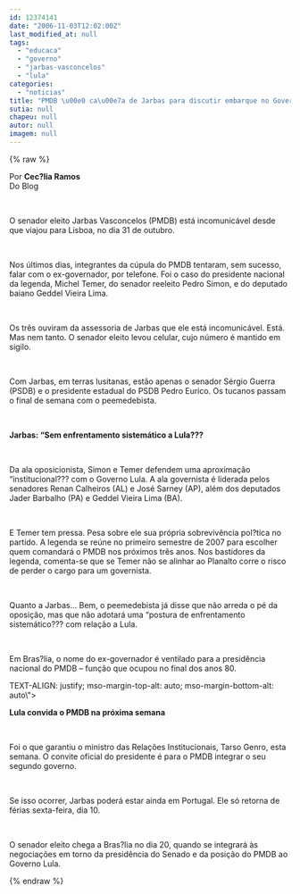 ```yaml
---
id: 12374141
date: "2006-11-03T12:02:00Z"
last_modified_at: null
tags:
  - "educaca"
  - "governo"
  - "jarbas-vasconcelos"
  - "lula"
categories:
  - "noticias"
title: "PMDB \u00e0 ca\u00e7a de Jarbas para discutir embarque no Governo Lula"
sutia: null
chapeu: null
autor: null
imagem: null
---
```

{% raw %}
<p><P class=MsoNormal style=\"MARGIN: 0cm 0cm 0pt; TEXT-ALIGN: justify; mso-margin-top-alt: auto; mso-margin-bottom-alt: auto\"><SPAN style=\"COLOR: black; FONT-FAMILY: Verdana\">Por <STRONG>Cec?lia Ramos<BR></STRONG>Do Blog<BR></SPAN></P></p>
<p><P class=MsoNormal style=\"MARGIN: 0cm 0cm 0pt; TEXT-ALIGN: justify; mso-margin-top-alt: auto; mso-margin-bottom-alt: auto\"><SPAN style=\"COLOR: black; FONT-FAMILY: Verdana\"></SPAN>&nbsp;</P></p>
<p><P class=MsoNormal style=\"MARGIN: 0cm 0cm 0pt; TEXT-ALIGN: justify; mso-margin-top-alt: auto; mso-margin-bottom-alt: auto\"><SPAN style=\"COLOR: black; FONT-FAMILY: Verdana\">O senador eleito Jarbas Vasconcelos (PMDB) está incomunicável desde que viajou para Lisboa, no dia 31 de outubro. </SPAN></P></p>
<p><P class=MsoNormal style=\"MARGIN: 0cm 0cm 0pt; TEXT-ALIGN: justify; mso-margin-top-alt: auto; mso-margin-bottom-alt: auto\"><SPAN style=\"COLOR: black; FONT-FAMILY: Verdana\"><?xml:namespace prefix = o ns = \"urn:schemas-microsoft-com:office:office\" /><o:p></o:p></SPAN>&nbsp;</P></p>
<p><P class=MsoNormal style=\"MARGIN: 0cm 0cm 0pt; TEXT-ALIGN: justify; mso-margin-top-alt: auto; mso-margin-bottom-alt: auto\"><SPAN style=\"COLOR: black; FONT-FAMILY: Verdana\">Nos últimos dias, integrantes da cúpula do PMDB tentaram, sem sucesso, falar com o ex-governador, por telefone. Foi o caso do presidente nacional da legenda, Michel Temer, do senador reeleito Pedro Simon, e do deputado baiano Geddel Vieira Lima. </SPAN></P></p>
<p><P class=MsoNormal style=\"MARGIN: 0cm 0cm 0pt; TEXT-ALIGN: justify; mso-margin-top-alt: auto; mso-margin-bottom-alt: auto\"><SPAN style=\"COLOR: black; FONT-FAMILY: Verdana\"><o:p></o:p></SPAN>&nbsp;</P></p>
<p><P class=MsoNormal style=\"MARGIN: 0cm 0cm 0pt; TEXT-ALIGN: justify; mso-margin-top-alt: auto; mso-margin-bottom-alt: auto\"><SPAN style=\"COLOR: black; FONT-FAMILY: Verdana\">Os três ouviram da assessoria de Jarbas que ele está incomunicável. Está. Mas nem tanto. O senador eleito levou celular, cujo número é mantido em sigilo. <o:p></o:p></SPAN></P></p>
<p><P class=MsoNormal style=\"MARGIN: 0cm 0cm 0pt; TEXT-ALIGN: justify; mso-margin-top-alt: auto; mso-margin-bottom-alt: auto\"><SPAN style=\"COLOR: black; FONT-FAMILY: Verdana\"></SPAN>&nbsp;</P></p>
<p><P class=MsoNormal style=\"MARGIN: 0cm 0cm 0pt; TEXT-ALIGN: justify; mso-margin-top-alt: auto; mso-margin-bottom-alt: auto\"><SPAN style=\"COLOR: black; FONT-FAMILY: Verdana\">Com Jarbas, em terras lusitanas, estão apenas o senador Sérgio Guerra (PSDB) e o presidente estadual do PSDB Pedro Eurico. Os tucanos passam o final de semana com o peemedebista.<o:p></o:p></SPAN></P></p>
<p><P class=MsoNormal style=\"MARGIN: 0cm 0cm 0pt; TEXT-ALIGN: justify; mso-margin-top-alt: auto; mso-margin-bottom-alt: auto\"><B style=\"mso-bidi-font-weight: normal\"><SPAN style=\"COLOR: black; FONT-FAMILY: Verdana\"></SPAN></B>&nbsp;</P></p>
<p><P class=MsoNormal style=\"MARGIN: 0cm 0cm 0pt; TEXT-ALIGN: justify; mso-margin-top-alt: auto; mso-margin-bottom-alt: auto\"><B style=\"mso-bidi-font-weight: normal\"><SPAN style=\"COLOR: black; FONT-FAMILY: Verdana\">Jarbas: “Sem enfrentamento sistemático a Lula???<o:p></o:p></SPAN></B></P></p>
<p><P class=MsoNormal style=\"MARGIN: 0cm 0cm 0pt; TEXT-ALIGN: justify; mso-margin-top-alt: auto; mso-margin-bottom-alt: auto\"><SPAN style=\"COLOR: black; FONT-FAMILY: Verdana\"></SPAN>&nbsp;</P></p>
<p><P class=MsoNormal style=\"MARGIN: 0cm 0cm 0pt; TEXT-ALIGN: justify; mso-margin-top-alt: auto; mso-margin-bottom-alt: auto\"><SPAN style=\"COLOR: black; FONT-FAMILY: Verdana\">Da ala oposicionista, Simon e Temer defendem uma aproximação “institucional??? com o Governo Lula. A ala governista é liderada pelos senadores Renan Calheiros (AL) e José Sarney (AP), além dos deputados Jader Barbalho (PA) e Geddel Vieira Lima (BA).<o:p></o:p></SPAN></P></p>
<p><P class=MsoNormal style=\"MARGIN: 0cm 0cm 0pt; TEXT-ALIGN: justify; mso-margin-top-alt: auto; mso-margin-bottom-alt: auto\"><SPAN style=\"COLOR: black; FONT-FAMILY: Verdana\"></SPAN>&nbsp;</P></p>
<p><P class=MsoNormal style=\"MARGIN: 0cm 0cm 0pt; TEXT-ALIGN: justify; mso-margin-top-alt: auto; mso-margin-bottom-alt: auto\"><SPAN style=\"COLOR: black; FONT-FAMILY: Verdana\">E Temer tem pressa. Pesa sobre ele sua própria sobrevivência pol?tica no partido. A legenda se reúne no primeiro semestre de 2007 para escolher quem comandará o PMDB nos próximos três anos. Nos bastidores da legenda, comenta-se que se Temer não se alinhar ao Planalto corre o risco de perder o cargo para um governista.<o:p></o:p></SPAN></P></p>
<p><P class=MsoNormal style=\"MARGIN: 0cm 0cm 0pt; TEXT-ALIGN: justify; mso-margin-top-alt: auto; mso-margin-bottom-alt: auto\"><SPAN style=\"COLOR: black; FONT-FAMILY: Verdana\"></SPAN>&nbsp;</P></p>
<p><P class=MsoNormal style=\"MARGIN: 0cm 0cm 0pt; TEXT-ALIGN: justify; mso-margin-top-alt: auto; mso-margin-bottom-alt: auto\"><SPAN style=\"COLOR: black; FONT-FAMILY: Verdana\">Quanto a Jarbas... Bem, o peemedebista já disse que não arreda o pé da oposição, mas que não adotará uma “postura de enfrentamento sistemático??? com relação a Lula. <o:p></o:p></SPAN></P></p>
<p><P class=MsoNormal style=\"MARGIN: 0cm 0cm 0pt; TEXT-ALIGN: justify; mso-margin-top-alt: auto; mso-margin-bottom-alt: auto\"><SPAN style=\"COLOR: black; FONT-FAMILY: Verdana\"></SPAN>&nbsp;</P></p>
<p><P class=MsoNormal style=\"MARGIN: 0cm 0cm 0pt; TEXT-ALIGN: justify; mso-margin-top-alt: auto; mso-margin-bottom-alt: auto\"><SPAN style=\"COLOR: black; FONT-FAMILY: Verdana\">Em Bras?lia, o nome do ex-governador é ventilado para a presidência nacional do PMDB – função que ocupou no final dos anos 80. <o:p></o:p></SPAN></P></p>
<p><P class=MsoNormal style=\"MARGIN: 0cm 0cm 0pt;</p>
<p> TEXT-ALIGN: justify; mso-margin-top-alt: auto; mso-margin-bottom-alt: auto\"><B style=\"mso-bidi-font-weight: normal\"><SPAN style=\"COLOR: black; FONT-FAMILY: Verdana\"></SPAN></B>&nbsp;</P></p>
<p><P class=MsoNormal style=\"MARGIN: 0cm 0cm 0pt; TEXT-ALIGN: justify; mso-margin-top-alt: auto; mso-margin-bottom-alt: auto\"><B style=\"mso-bidi-font-weight: normal\"><SPAN style=\"COLOR: black; FONT-FAMILY: Verdana\">Lula convida o PMDB na próxima semana<BR></SPAN></B></P></p>
<p><P class=MsoNormal style=\"MARGIN: 0cm 0cm 0pt; TEXT-ALIGN: justify; mso-margin-top-alt: auto; mso-margin-bottom-alt: auto\"><B style=\"mso-bidi-font-weight: normal\"><SPAN style=\"COLOR: black; FONT-FAMILY: Verdana\"></SPAN></B><SPAN style=\"COLOR: black; FONT-FAMILY: Verdana\"></SPAN>&nbsp;</P></p>
<p><P class=MsoNormal style=\"MARGIN: 0cm 0cm 0pt; TEXT-ALIGN: justify; mso-margin-top-alt: auto; mso-margin-bottom-alt: auto\"><SPAN style=\"COLOR: black; FONT-FAMILY: Verdana\">Foi&nbsp;o que garantiu o ministro das Relações Institucionais, Tarso Genro, esta semana.<SPAN style=\"mso-spacerun: yes\">&nbsp;</SPAN>O convite oficial do presidente é para o PMDB integrar o seu segundo governo.</SPAN></P></p>
<p><P class=MsoNormal style=\"MARGIN: 0cm 0cm 0pt; TEXT-ALIGN: justify; mso-margin-top-alt: auto; mso-margin-bottom-alt: auto\"><SPAN style=\"COLOR: black; FONT-FAMILY: Verdana\"><o:p></o:p></SPAN>&nbsp;</P></p>
<p><P class=MsoNormal style=\"MARGIN: 0cm 0cm 0pt; TEXT-ALIGN: justify; mso-margin-top-alt: auto; mso-margin-bottom-alt: auto\"><SPAN style=\"COLOR: black; FONT-FAMILY: Verdana\">Se isso ocorrer, Jarbas poderá estar ainda <?xml:namespace prefix = st1 ns = \"urn:schemas-microsoft-com:office:smarttags\" /><st1:PersonName ProductID=\"em Portugal. Ele\" w:st=\"on\">em Portugal. Ele</st1:PersonName> só retorna de férias sexta-feira, dia 10.<SPAN style=\"mso-spacerun: yes\">&nbsp; </SPAN><o:p></o:p></SPAN></P></p>
<p><P class=MsoNormal style=\"MARGIN: 0cm 0cm 0pt; TEXT-ALIGN: justify; mso-margin-top-alt: auto; mso-margin-bottom-alt: auto\"><SPAN style=\"COLOR: black; FONT-FAMILY: Verdana\"></SPAN>&nbsp;</P></p>
<p><P class=MsoNormal style=\"MARGIN: 0cm 0cm 0pt; TEXT-ALIGN: justify; mso-margin-top-alt: auto; mso-margin-bottom-alt: auto\"><SPAN style=\"COLOR: black; FONT-FAMILY: Verdana\">O senador eleito chega a Bras?lia no dia 20, quando se integrará às negociações em torno da presidência do Senado e da posição do PMDB ao Governo Lula.<o:p></o:p></SPAN></P> </p>
{% endraw %}